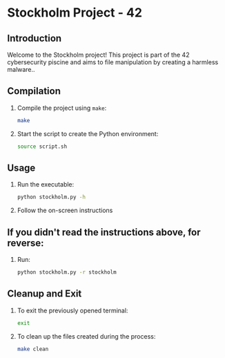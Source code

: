 # Stockholm Project - 42

## Introduction

Welcome to the Stockholm project! This project is part of the 42 cybersecurity piscine and aims to file manipulation by creating a harmless malware..


## Compilation

1. Compile the project using `make`:
    ```sh
    make
    ```
2. Start the script to create the Python environment:
    ```sh
    source script.sh
    ```

## Usage

1. Run the executable:
    ```sh
    python stockholm.py -h
    ```
2. Follow the on-screen instructions


## If you didn't read the instructions above, for reverse:

1. Run:
    ```sh
    python stockholm.py -r stockholm
    ```
    
## Cleanup and Exit

1. To exit the previously opened terminal:
    ```sh
    exit
    ```

2. To clean up the files created during the process:
    ```sh
    make clean
    ```
